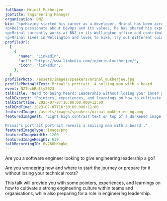 ```yaml
---
fullName: Mrinal Mukherjee
jobTitle: Engineering Manager
organisation: BNZ
bio: "<p>Having started his career as a developer, Mrinal has been across the globe working in various consulting and product organisations and has been in leadership roles for quite a few years. </p>
<p>Being passionate about DevOps and its values, he has shared his experiences at a few tech conferences in NZ and abroad. He feels strongly about developing a fun and safe team culture, all the while focussing on continuous improvement and delivery of outcomes.</p>
<p>Mrinal currently works at BNZ in its Wellington office and contributes towards improving engineering practices at the bank. He has been mentoring engineers to consider leadership roles and decided to leverage this conference to share his experiences so that the broader community could learn from them.</p>
<p>Mrinal lives in Wellington and loves to hike, try out different cuisines, and ride his newly acquired motorcycle.</p>"
profileUrl:
  [
    {
      "name": "LinkedIn",
      "url": "https://www.linkedin.com/in/mrinalmukherjee/",
      "icon": "linkedin",
    },
  ]
profilePhoto: /assets/images/speakers/mrinal_mukherjee.jpg
profilePhotoAltText: Mrinal's portrait. A smiling man with a beard
event: NZTechRally2023
talkTitle: "Nerd to being heard: Leadership without losing your inner geek"
talkExcerpt: "Pointers, experiences, and learnings on how to cultivate a strong engineering culture, while preparing for an engineering leadership role."
talkStartTime: 2023-07-07T16:00:00.000+12:00
talkEndTime: 2023-07-07T16:30:00.000+12:00
featuredImage: /assets/images/speakers/mirnal_mukherjee_og.png
featuredImageAlt: "Light high contrast text on top of a darkened image of a crowd reads “Nerd to being heard: Leadership without losing your inner geek by Mrinal Mukherjee, Engineering Manager at BNZ. Join us to hear Mrinal and other speakers at NZ Tech Rally, 7th July, Wellington”

Mrinal's portrait portrait reveals a smiling man with a beard'."
featuredImageType: image/png
featuredImageWidth: 1200
featuredImageHeight: 630
talkRecordingID: 6v26UbKogNg
---
```


<p>Are you a software engineer looking to give engineering leadership a go?</p>

<p>Are you wondering how and where to start the journey or prepare for it without losing your technical roots?</p>

<p>This talk will provide you with some pointers, experiences, and learnings on how to cultivate a strong engineering culture within teams and organisations, while also preparing for a role in engineering leadership.</p>

